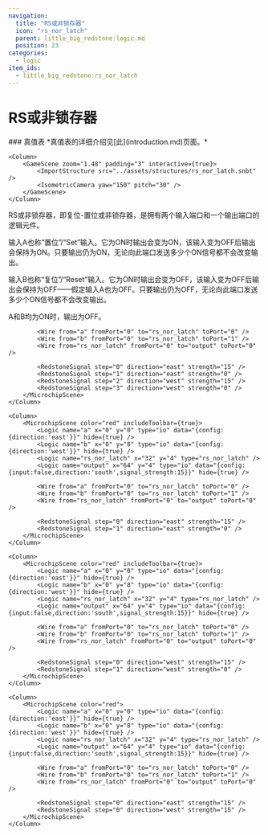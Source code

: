 ```yaml
---
navigation:
  title: "RS或非锁存器"
  icon: "rs_nor_latch"
  parent: little_big_redstone:logic.md
  position: 23
categories:
  - logic
item_ids:
  - little_big_redstone:rs_nor_latch
---
```


# RS或非锁存器

<FloatingColumn width="100" align="right">
	### 真值表
	<TruthTable inputs="2" outputs="1">
		<TruthState input="0,0" output="0" />
		<TruthState input="0,1" output="0" />
		<TruthState input="1,0" output="1" />
		<TruthState input="1,1" output="0" />
	</TruthTable>
	*真值表的详细介绍见[此](introduction.md)页面。*
</FloatingColumn>

<Row>
	<Column>
		<RecipeFor id="rs_nor_latch" />
	</Column>

	<Column>
		<GameScene zoom="1.48" padding="3" interactive={true}>
			<ImportStructure src="../assets/structures/rs_nor_latch.snbt" />
			<IsometricCamera yaw="150" pitch="30" />
		</GameScene>
	</Column>
</Row>

RS或非锁存器，即复位-置位或非锁存器，是拥有两个输入端口和一个输出端口的逻辑元件。

输入A也称“置位”/“Set”输入。它为ON时输出会变为ON，该输入变为OFF后输出会保持为ON。只要输出仍为ON，无论向此端口发送多少个ON信号都不会改变输出。

输入B也称“复位”/“Reset”输入。它为ON时输出会变为OFF，该输入变为OFF后输出会保持为OFF——假定输入A也为OFF。只要输出仍为OFF，无论向此端口发送多少个ON信号都不会改变输出。

A和B均为ON时，输出为OFF。

<Row>
	<Column>
		<MicrochipScene color="red" includeToolbar={true}>
			<Logic name="a" x="0" y="0" type="io" data="{config:{direction:'east'}}" hide={true} />
			<Logic name="b" x="0" y="8" type="io" data="{config:{direction:'west'}}" hide={true} />
			<Logic name="rs_nor_latch" x="32" y="4" type="rs_nor_latch" />
			<Logic name="output" x="64" y="4" type="io" data="{config:{input:false,direction:'south',signal_strength:15}}" hide={true} />

			<Wire from="a" fromPort="0" to="rs_nor_latch" toPort="0" />
			<Wire from="b" fromPort="0" to="rs_nor_latch" toPort="1" />
			<Wire from="rs_nor_latch" fromPort="0" to="output" toPort="0" />
		
			<RedstoneSignal step="0" direction="east" strength="15" />
			<RedstoneSignal step="1" direction="east" strength="0" />
			<RedstoneSignal step="2" direction="west" strength="15" />
			<RedstoneSignal step="3" direction="west" strength="0" />
		</MicrochipScene>
	</Column>

	<Column>
		<MicrochipScene color="red" includeToolbar={true}>
			<Logic name="a" x="0" y="0" type="io" data="{config:{direction:'east'}}" hide={true} />
			<Logic name="b" x="0" y="8" type="io" data="{config:{direction:'west'}}" hide={true} />
			<Logic name="rs_nor_latch" x="32" y="4" type="rs_nor_latch" />
			<Logic name="output" x="64" y="4" type="io" data="{config:{input:false,direction:'south',signal_strength:15}}" hide={true} />
		
			<Wire from="a" fromPort="0" to="rs_nor_latch" toPort="0" />
			<Wire from="b" fromPort="0" to="rs_nor_latch" toPort="1" />
			<Wire from="rs_nor_latch" fromPort="0" to="output" toPort="0" />
		
			<RedstoneSignal step="0" direction="east" strength="15" />
			<RedstoneSignal step="1" direction="east" strength="0" />
		</MicrochipScene>
	</Column>

	<Column>
		<MicrochipScene color="red" includeToolbar={true}>
			<Logic name="a" x="0" y="0" type="io" data="{config:{direction:'east'}}" hide={true} />
			<Logic name="b" x="0" y="8" type="io" data="{config:{direction:'west'}}" hide={true} />
			<Logic name="rs_nor_latch" x="32" y="4" type="rs_nor_latch" />
			<Logic name="output" x="64" y="4" type="io" data="{config:{input:false,direction:'south',signal_strength:15}}" hide={true} />
		
			<Wire from="a" fromPort="0" to="rs_nor_latch" toPort="0" />
			<Wire from="b" fromPort="0" to="rs_nor_latch" toPort="1" />
			<Wire from="rs_nor_latch" fromPort="0" to="output" toPort="0" />
		
			<RedstoneSignal step="0" direction="west" strength="15" />
			<RedstoneSignal step="1" direction="west" strength="0" />
		</MicrochipScene>
	</Column>

	<Column>
		<MicrochipScene color="red">
			<Logic name="a" x="0" y="0" type="io" data="{config:{direction:'east'}}" hide={true} />
			<Logic name="b" x="0" y="8" type="io" data="{config:{direction:'west'}}" hide={true} />
			<Logic name="rs_nor_latch" x="32" y="4" type="rs_nor_latch" />
			<Logic name="output" x="64" y="4" type="io" data="{config:{input:false,direction:'south',signal_strength:15}}" hide={true} />
		
			<Wire from="a" fromPort="0" to="rs_nor_latch" toPort="0" />
			<Wire from="b" fromPort="0" to="rs_nor_latch" toPort="1" />
			<Wire from="rs_nor_latch" fromPort="0" to="output" toPort="0" />
		
			<RedstoneSignal step="0" direction="east" strength="15" />
			<RedstoneSignal step="0" direction="west" strength="15" />
		</MicrochipScene>
	</Column>
</Row>
